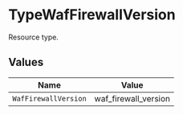 # TypeWafFirewallVersion

Resource type.


## Values

| Name                 | Value                |
| -------------------- | -------------------- |
| `WafFirewallVersion` | waf_firewall_version |